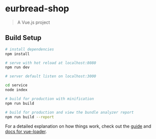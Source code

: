 # eurbread-shop

> A Vue.js project

## Build Setup

``` bash
# install dependencies
npm install

# serve with hot reload at localhost:8080
npm run dev

# server default listen on localhost:3000

cd service 
node index

# build for production with minification
npm run build

# build for production and view the bundle analyzer report
npm run build --report
```

For a detailed explanation on how things work, check out the [guide](http://vuejs-templates.github.io/webpack/) and [docs for vue-loader](http://vuejs.github.io/vue-loader).
